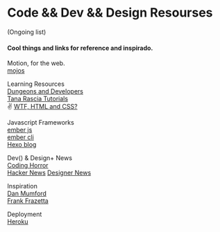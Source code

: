 # Code && Dev && Design Resourses

(Ongoing list)

#### Cool things and links for reference and inspirado.

Motion, for the web.  
[mojos](http://mojs.io/)

Learning Resources  
[Dungeons and Developers](http://www.dungeonsanddevelopers.com/)  
[Tana Rascia Tutorials](https://www.taniarascia.com/)  
✌
[WTF, HTML and CSS?](http://wtfhtmlcss.com/)

Javascript Frameworks  
[ember js](http://emberjs.com)  
[ember cli](https://ember-cli.com/)  
[Hexo blog](https://hexo.io/)

Dev() & Design+ News  
[Coding Horror](http://blog.codinghorror.com)  
[Hacker News](https://news.ycombinator.com/)
[Designer News](https://www.designernews.co/)  

Inspiration  
[Dan Mumford](http://www.dan-mumford.com/)  
[Frank Frazetta](http://www.frazettagirls.com/)  
  
Deployment  
[Heroku](https://www.heroku.com/)
